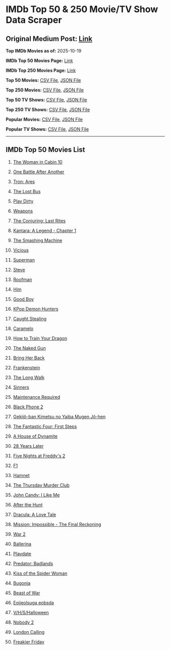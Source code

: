 # IMDb Top 50 & 250 Movie/TV Show Data Scraper

## Original Medium Post: [Link](https://medium.com/@nishantsahoo/which-movie-should-i-watch-5c83a3c0f5b1)

**Top IMDb Movies as of:** 2025-10-19

**IMDb Top 50 Movies Page:** [Link](https://www.imdb.com/search/title/?title_type=feature&release_date=2025-01-01,2025-12-31)

**IMDb Top 250 Movies Page:** [Link](https://www.imdb.com/chart/top/)

**Top 50 Movies:** [CSV File](/data/top50/movies.csv), [JSON File](/data/top50/movies.json)

**Top 250 Movies:** [CSV File](/data/top250/movies.csv), [JSON File](/data/top250/movies.json)

**Top 50 TV Shows:** [CSV File](/data/top50/shows.csv), [JSON File](/data/top50/shows.json)

**Top 250 TV Shows:** [CSV File](/data/top250/shows.csv), [JSON File](/data/top250/shows.json)

**Popular Movies:** [CSV File](/data/popular/movies.csv), [JSON File](/data/popular/movies.json)

**Popular TV Shows:** [CSV File](/data/popular/shows.csv), [JSON File](/data/popular/shows.json)

---

## IMDb Top 50 Movies List

1. [The Woman in Cabin 10](https://www.imdb.com/title/tt7130300/)

2. [One Battle After Another](https://www.imdb.com/title/tt30144839/)

3. [Tron: Ares](https://www.imdb.com/title/tt6604188/)

4. [The Lost Bus](https://www.imdb.com/title/tt21103218/)

5. [Play Dirty](https://www.imdb.com/title/tt18392014/)

6. [Weapons](https://www.imdb.com/title/tt26581740/)

7. [The Conjuring: Last Rites](https://www.imdb.com/title/tt22898462/)

8. [Kantara: A Legend - Chapter 1](https://www.imdb.com/title/tt26439764/)

9. [The Smashing Machine](https://www.imdb.com/title/tt11214558/)

10. [Vicious](https://www.imdb.com/title/tt31511689/)

11. [Superman](https://www.imdb.com/title/tt5950044/)

12. [Steve](https://www.imdb.com/title/tt32985279/)

13. [Roofman](https://www.imdb.com/title/tt4627382/)

14. [Him](https://www.imdb.com/title/tt20990442/)

15. [Good Boy](https://www.imdb.com/title/tt35521922/)

16. [KPop Demon Hunters](https://www.imdb.com/title/tt14205554/)

17. [Caught Stealing](https://www.imdb.com/title/tt1493274/)

18. [Caramelo](https://www.imdb.com/title/tt32549601/)

19. [How to Train Your Dragon](https://www.imdb.com/title/tt26743210/)

20. [The Naked Gun](https://www.imdb.com/title/tt3402138/)

21. [Bring Her Back](https://www.imdb.com/title/tt32246771/)

22. [Frankenstein](https://www.imdb.com/title/tt1312221/)

23. [The Long Walk](https://www.imdb.com/title/tt10374610/)

24. [Sinners](https://www.imdb.com/title/tt31193180/)

25. [Maintenance Required](https://www.imdb.com/title/tt33335602/)

26. [Black Phone 2](https://www.imdb.com/title/tt29644189/)

27. [Gekijô-ban Kimetsu no Yaiba Mugen Jô-hen](https://www.imdb.com/title/tt32820897/)

28. [The Fantastic Four: First Steps](https://www.imdb.com/title/tt10676052/)

29. [A House of Dynamite](https://www.imdb.com/title/tt32376165/)

30. [28 Years Later](https://www.imdb.com/title/tt10548174/)

31. [Five Nights at Freddy's 2](https://www.imdb.com/title/tt30274401/)

32. [F1](https://www.imdb.com/title/tt16311594/)

33. [Hamnet](https://www.imdb.com/title/tt14905854/)

34. [The Thursday Murder Club](https://www.imdb.com/title/tt12001534/)

35. [John Candy: I Like Me](https://www.imdb.com/title/tt26683420/)

36. [After the Hunt](https://www.imdb.com/title/tt32159989/)

37. [Dracula: A Love Tale](https://www.imdb.com/title/tt31434030/)

38. [Mission: Impossible - The Final Reckoning](https://www.imdb.com/title/tt9603208/)

39. [War 2](https://www.imdb.com/title/tt27425164/)

40. [Ballerina](https://www.imdb.com/title/tt7181546/)

41. [Playdate](https://www.imdb.com/title/tt31425731/)

42. [Predator: Badlands](https://www.imdb.com/title/tt31227572/)

43. [Kiss of the Spider Woman](https://www.imdb.com/title/tt30400277/)

44. [Bugonia](https://www.imdb.com/title/tt12300742/)

45. [Beast of War](https://www.imdb.com/title/tt29468874/)

46. [Eojjeolsuga eobsda](https://www.imdb.com/title/tt1527793/)

47. [V/H/S/Halloween](https://www.imdb.com/title/tt37676033/)

48. [Nobody 2](https://www.imdb.com/title/tt28996126/)

49. [London Calling](https://www.imdb.com/title/tt30425872/)

50. [Freakier Friday](https://www.imdb.com/title/tt31956415/)
